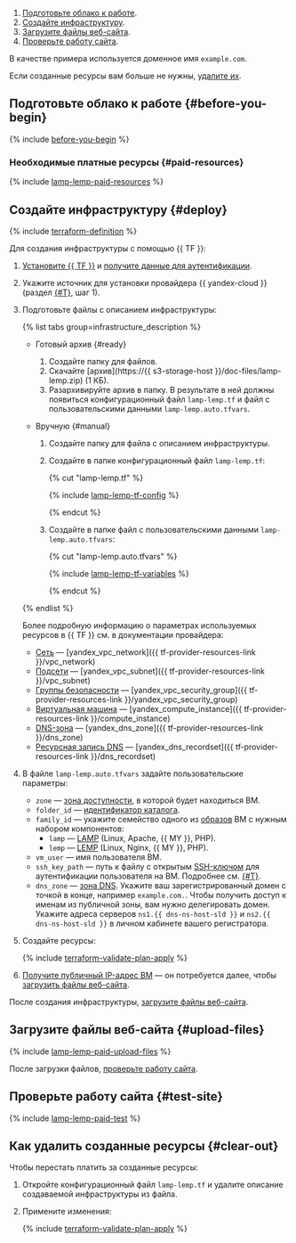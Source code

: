 1. [Подготовьте облако к работе](#before-you-begin).
1. [Создайте инфраструктуру](#deploy).
1. [Загрузите файлы веб-сайта](#upload-files).
1. [Проверьте работу сайта](#test-site).

В качестве примера используется доменное имя `example.com`.

Если созданные ресурсы вам больше не нужны, [удалите их](#clear-out).

## Подготовьте облако к работе {#before-you-begin}

{% include [before-you-begin](../_tutorials_includes/before-you-begin.md) %}

### Необходимые платные ресурсы {#paid-resources}

{% include [lamp-lemp-paid-resources](../_tutorials_includes/lamp-lemp-paid-resources.md) %}

## Создайте инфраструктуру {#deploy}

{% include [terraform-definition](../_tutorials_includes/terraform-definition.md) %}

Для создания инфраструктуры c помощью {{ TF }}:
1. [Установите {{ TF }}](../../tutorials/infrastructure-management/terraform-quickstart.md#install-terraform) и [получите данные для аутентификации](../../tutorials/infrastructure-management/terraform-quickstart.md#get-credentials).
1. Укажите источник для установки провайдера {{ yandex-cloud }} (раздел [{#T}](../../tutorials/infrastructure-management/terraform-quickstart.md#configure-provider), шаг 1).
1. Подготовьте файлы с описанием инфраструктуры:

    {% list tabs group=infrastructure_description %}

    - Готовый архив {#ready}

      1. Создайте папку для файлов.
      1. Скачайте [архив](https://{{ s3-storage-host }}/doc-files/lamp-lemp.zip) (1 КБ).
      1. Разархивируйте архив в папку. В результате в ней должны появиться конфигурационный файл `lamp-lemp.tf` и файл с пользовательскими данными `lamp-lemp.auto.tfvars`.

    - Вручную {#manual}

      1. Создайте папку для файла с описанием инфраструктуры.
      1. Создайте в папке конфигурационный файл `lamp-lemp.tf`:

          {% cut "lamp-lemp.tf" %}

          {% include [lamp-lemp-tf-config](../../_includes/web/lamp-lemp-tf-config.md) %}

          {% endcut %}

      1. Создайте в папке файл с пользовательскими данными `lamp-lemp.auto.tfvars`:

          {% cut "lamp-lemp.auto.tfvars" %}

          {% include [lamp-lemp-tf-variables](../../_includes/web/lamp-lemp-tf-variables.md) %}

          {% endcut %}

    {% endlist %}

    Более подробную информацию о параметрах используемых ресурсов в {{ TF }} см. в документации провайдера:
    * [Сеть](../../vpc/concepts/network.md#network) — [yandex_vpc_network]({{ tf-provider-resources-link }}/vpc_network)
    * [Подсети](../../vpc/concepts/network.md#subnet) — [yandex_vpc_subnet]({{ tf-provider-resources-link }}/vpc_subnet)
    * [Группы безопасности](../../vpc/concepts/security-groups.md) — [yandex_vpc_security_group]({{ tf-provider-resources-link }}/yandex_vpc_security_group)
    * [Виртуальная машина](../../compute/concepts/vm.md) — [yandex_compute_instance]({{ tf-provider-resources-link }}/compute_instance)
    * [DNS-зона](../../dns/concepts/dns-zone.md) — [yandex_dns_zone]({{ tf-provider-resources-link }}/dns_zone)
    * [Ресурсная запись DNS](../../dns/concepts/resource-record.md) — [yandex_dns_recordset]({{ tf-provider-resources-link }}/dns_recordset)

  1. В файле `lamp-lemp.auto.tfvars` задайте пользовательские параметры:
      * `zone` — [зона доступности](../../overview/concepts/geo-scope.md), в которой будет находиться ВМ.
      * `folder_id` — [идентификатор каталога](../../resource-manager/operations/folder/get-id.md).
      * `family_id` — укажите семейство одного из [образов](../../compute/concepts/image.md) ВМ с нужным набором компонентов:
        * `lamp` — [LAMP](/marketplace/products/yc/lamp) (Linux, Apache, {{ MY }}, PHP).
        * `lemp` — [LEMP](/marketplace/products/yc/lemp) (Linux, Nginx, {{ MY }}, PHP).
      * `vm_user` — имя пользователя ВМ.
      * `ssh_key_path` — путь к файлу с открытым [SSH-ключом](../../glossary/ssh-keygen.md) для аутентификации пользователя на ВМ. Подробнее см. [{#T}](../../compute/operations/vm-connect/ssh.md#creating-ssh-keys).
      * `dns_zone` — [зона DNS](../../dns/concepts/dns-zone.md). Укажите ваш зарегистрированный домен с точкой в конце, например `example.com.`.
          Чтобы получить доступ к именам из публичной зоны, вам нужно делегировать домен. Укажите адреса серверов `ns1.{{ dns-ns-host-sld }}` и `ns2.{{ dns-ns-host-sld }}` в личном кабинете вашего регистратора.

1. Создайте ресурсы:

    {% include [terraform-validate-plan-apply](../_tutorials_includes/terraform-validate-plan-apply.md) %}

1. [Получите публичный IP-адрес ВМ](../../compute/operations/vm-info/get-info.md) — он потребуется далее, чтобы [загрузить файлы веб-сайта](#upload-files).

После создания инфраструктуры, [загрузите файлы веб-сайта](#upload-files).

## Загрузите файлы веб-сайта {#upload-files}

{% include [lamp-lemp-paid-upload-files](../_tutorials_includes/lamp-lemp-upload-files.md) %}

После загрузки файлов, [проверьте работу сайта](#test-files).

## Проверьте работу сайта {#test-site}

{% include [lamp-lemp-paid-test](../_tutorials_includes/lamp-lemp-test.md) %}

## Как удалить созданные ресурсы {#clear-out}

Чтобы перестать платить за созданные ресурсы:

1. Откройте конфигурационный файл `lamp-lemp.tf` и удалите описание создаваемой инфраструктуры из файла.
1. Примените изменения:

    {% include [terraform-validate-plan-apply](../_tutorials_includes/terraform-validate-plan-apply.md) %}
